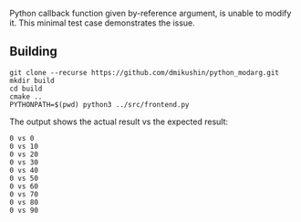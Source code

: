 Python callback function given by-reference argument, is unable to modify it. This minimal test case demonstrates the issue.

## Building

```
git clone --recurse https://github.com/dmikushin/python_modarg.git
mkdir build
cd build
cmake ..
PYTHONPATH=$(pwd) python3 ../src/frontend.py 
```

The output shows the actual result vs the expected result:

```
0 vs 0
0 vs 10
0 vs 20
0 vs 30
0 vs 40
0 vs 50
0 vs 60
0 vs 70
0 vs 80
0 vs 90
```
